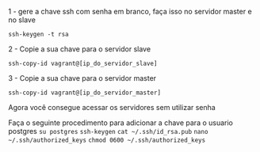 

1 - gere a chave ssh com senha em branco, faça isso no servidor master e no slave

`ssh-keygen -t rsa`

2 - Copie a sua chave para o servidor slave

`ssh-copy-id vagrant@[ip_do_servidor_slave]`

3 - Copie a sua chave para o servidor master

`ssh-copy-id vagrant@[ip_do_servidor_master]`

Agora você consegue acessar os servidores sem utilizar senha

Faça o seguinte procedimento para adicionar a chave para o usuario postgres
`su postgres`
`ssh-keygen`
`cat ~/.ssh/id_rsa.pub`
`nano ~/.ssh/authorized_keys`
`chmod 0600 ~/.ssh/authorized_keys`
